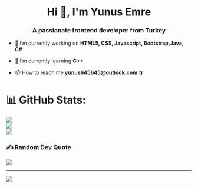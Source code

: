 <h1 align="center">Hi 👋, I'm Yunus Emre</h1>
<h3 align="center">A passionate frontend developer from Turkey</h3>

- 🔭 I’m currently working on **HTML5, CSS, Javascript, Bootstrap,Java, C#**

- 🌱 I’m currently learning **C++**

- 📫 How to reach me **yunus645645@outlook.com.tr**

# 📊 GitHub Stats:
![](https://github-readme-stats.vercel.app/api?username=YunusDev341&theme=dark&hide_border=false&include_all_commits=false&count_private=false)<br/>
![](https://github-readme-streak-stats.herokuapp.com/?user=YunusDev341&theme=dark&hide_border=false)<br/>
![](https://github-readme-stats.vercel.app/api/top-langs/?username=YunusDev341&theme=dark&hide_border=false&include_all_commits=false&count_private=false&layout=compact)




</p>



### ✍️ Random Dev Quote
![](https://quotes-github-readme.vercel.app/api?type=horizontal&theme=radical)

---
[![](https://visitcount.itsvg.in/api?id=YunusDev341&icon=0&color=0)](https://visitcount.itsvg.in)

<!-- Proudly created with GPRM ( https://gprm.itsvg.in ) -->


